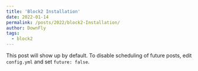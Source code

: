 ```yaml
---
title: 'Block2 Installation'
date: 2022-01-14
permalink: /posts/2022/block2-Installation/
author: DownFly
tags:
  - block2
---
```


This post will show up by default. To disable scheduling of future posts, edit `config.yml` and set `future: false`. 
